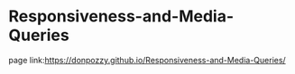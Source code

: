 # Responsiveness-and-Media-Queries

page link:https://donpozzy.github.io/Responsiveness-and-Media-Queries/
